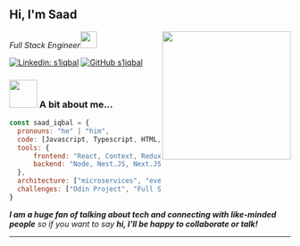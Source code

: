 <h2> Hi, I'm Saad</h2>
<img align='right' src="https://media.giphy.com/media/scZPhLqaVOM1qG4lT9/giphy.gif" width="230">
<p><em>Full Stack Engineer<img src="https://media.giphy.com/media/WUlplcMpOCEmTGBtBW/giphy.gif" width="30"></em></p>

[![Linkedin: s1iqbal](https://img.shields.io/badge/-saad-blue?style=flat-square&logo=Linkedin&logoColor=white&link=https://www.linkedin.com/in/saad-iqbal-ryerson/)](https://www.linkedin.com/in/saad-iqbal-ryerson/)
[![GitHub s1iqbal](https://img.shields.io/github/followers/s1iqbal?label=follow&style=social)](https://github.com/s1iqbal)


### <img src="https://media.giphy.com/media/VdoIFLsMIlwzfKD520/giphy.gif" width="50"> A bit about me...  

```javascript
const saad_iqbal = {
  pronouns: "he" | "him",
  code: [Javascript, Typescript, HTML, CSS, Golang, Java],
  tools: {
      frontend: "React, Context, Redux, TailWind, S(CSS), Storybook, Backstage",
      backend: "Node, Nest.JS, Next.JS, Docker, Kubernetes, GCP, AWS, Firebase"
  },
  architecture: ["microservices", "event-driven", "design system pattern"],
  challenges: ["Odin Project", "Full Stack Open", `Hackathons`]
}
```

<em><b>I am a huge fan of talking about tech and connecting with like-minded people</b> so if you want to say <b>hi, I'll be happy to collaborate or talk!</b></em>

---
